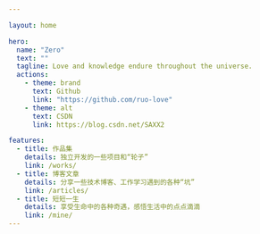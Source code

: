 ```yaml
---

layout: home

hero:
  name: "Zero"
  text: ""
  tagline: Love and knowledge endure throughout the universe.
  actions:
    - theme: brand
      text: Github
      link: "https://github.com/ruo-love"
    - theme: alt
      text: CSDN
      link: https://blog.csdn.net/SAXX2

features:
  - title: 作品集
    details: 独立开发的一些项目和“轮子”
    link: /works/
  - title: 博客文章
    details: 分享一些技术博客、工作学习遇到的各种“坑”
    link: /articles/
  - title: 短短一生
    details: 享受生命中的各种奇遇，感悟生活中的点点滴滴
    link: /mine/
---
```

